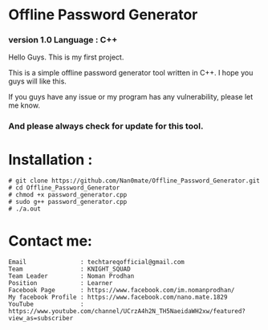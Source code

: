 # Offline Password Generator

### version 1.0  Language : C++

Hello Guys. This is my first project. 

This is a simple offline password generator tool  written in C++. I hope you guys will like this. 

If you guys have any issue or my program has any vulnerability, please let me know.

### And please always check for update for this tool. 

# Installation : 

    # git clone https://github.com/Nan0mate/Offline_Password_Generator.git
    # cd Offline_Password_Generator
    # chmod +x password_generator.cpp
    # sudo g++ password_generator.cpp
    # ./a.out


# Contact me: 
    
    Email               : techtareqofficial@gmail.com
    Team                : KNIGHT_SQUAD
    Team Leader         : Noman Prodhan
    Position            : Learner
    Facebook Page       : https://www.facebook.com/im.nomanprodhan/
    My facebook Profile : https://www.facebook.com/nano.mate.1829
    YouTube             : https://www.youtube.com/channel/UCrzA4h2N_TH5NaeidaWH2xw/featured?view_as=subscriber
